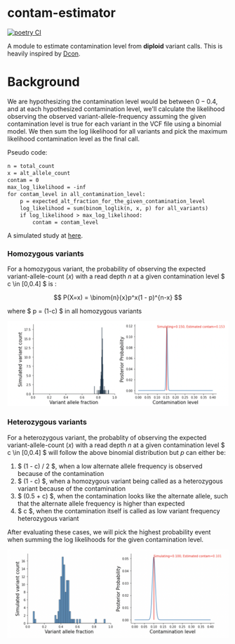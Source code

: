# contam-estimator #

[![poetry CI](https://github.com/wckdouglas/contam/actions/workflows/ci.yml/badge.svg?branch=main)](https://github.com/wckdouglas/contam/actions/workflows/ci.yml)


A module to estimate contamination level from **diploid** variant calls. This is heavily inspired by [Dcon](https://github.com/liguowang/dcon/blob/master/lib/DconModule/utils.py).

# Background #

We are hypothesizing the contamination level would be between $0-0.4$, and at each hypothesized contamination level, we'll calculate the likelihood observing the observed variant-allele-frequency assuming the given contamination level is true for each variant in the VCF file using a binomial model. We then sum the log likelihood for all variants and pick the maximum likelihood contamination level as the final call.

Pseudo code:
```
n = total_count
x = alt_allele_count
contam = 0
max_log_likelihood = -inf
for contam_level in all_contamination_level:
    p = expected_alt_fraction_for_the_given_contamination_level
    log_likelihood = sum(binom_loglik(n, x, p) for all_variants)
    if log_likelihood > max_log_likelihood:
        contam = contam_level
```

A simulated study at [here](https://github.com/wckdouglas/contam/blob/main/notebooks/contam_simulator.ipynb).


### Homozygous variants

For a homozygous variant, the probability of observing the expected variant-allele-count ($x$) with a read depth $n$ at a given contamination level $ c \in [0,0.4] $ is :

$$ P(X=x) = \binom{n}{x}p^x(1 - p)^{n-x}  $$ 

where $ p = (1-c) $ in all homozygous variants

![](https://github.com/wckdouglas/contam/blob/main/img/hom.png?raw=true)

### Heterozygous variants

For a heterozygous variant, the probablity of observing the expected variant-allele-count ($x$) with a read depth $n$ at a given contamination level $ c \in [0,0.4] $ will follow the above binomial distribution but $p$ can either be:


1. $ (1 - c) / 2 $, when a low alternate allele frequency is observed because of the contamination
2. $ (1 - c) $, when a homozygous variant being called as a heterozygous variant because of the contamination
3. $ (0.5 + c) $, when the contamination looks like the alternate allele, such that the alternate allele frequency is higher than expected
4. $ c $, when the contamination itself is called as low variant frequency heterozygous variant

After evaluating these cases, we will pick the highest probability event when summing the log likelihoods for the given contamination level.

![](https://github.com/wckdouglas/contam/blob/main/img/het.png?raw=true)
